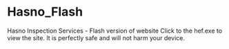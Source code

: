 # Hasno_Flash
Hasno Inspection Services - Flash version of website
Click to the hef.exe to view the site. It is perfectly safe and will not harm your device.
